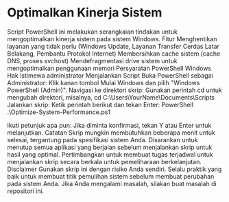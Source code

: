 # Optimalkan Kinerja Sistem
Script PowerShell ini melakukan serangkaian tindakan untuk mengoptimalkan kinerja sistem pada sistem Windows.
Fitur
Menghentikan layanan yang tidak perlu (Windows Update, Layanan Transfer Cerdas Latar Belakang, Pembantu Protokol Internet)
Membersihkan cache sistem (cache DNS, proses svchost)
Mendefragmentasi drive sistem untuk mengoptimalkan penggunaan memori
Persyaratan
PowerShell Windows
Hak istimewa administrator
Menjalankan Script
Buka PowerShell sebagai Administrator:
Klik kanan tombol Mulai Windows dan pilih "Windows PowerShell (Admin)".
Navigasi ke direktori skrip:
Gunakan perintah cd untuk mengubah direktori, misalnya, cd C:\Users\YourName\Documents\Scripts
Jalankan skrip:
Ketik perintah berikut dan tekan Enter:
PowerShell
.\Optimize-System-Performance.ps1


Ikuti petunjuk apa pun:
Jika diminta konfirmasi, tekan Y atau Enter untuk melanjutkan.
Catatan
Skrip mungkin membutuhkan beberapa menit untuk selesai, tergantung pada spesifikasi sistem Anda.
Disarankan untuk menutup semua aplikasi yang berjalan sebelum menjalankan skrip untuk hasil yang optimal.
Pertimbangkan untuk membuat tugas terjadwal untuk menjalankan skrip secara berkala untuk pemeliharaan berkelanjutan.
Disclaimer
Gunakan skrip ini dengan risiko Anda sendiri.
Selalu praktik yang baik untuk membuat titik pemulihan sistem sebelum membuat perubahan pada sistem Anda.
Jika Anda mengalami masalah, silakan buat masalah di repositori ini.
